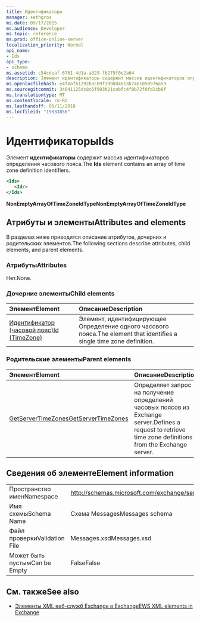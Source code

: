 ```yaml
---
title: Идентификаторы
manager: sethgros
ms.date: 09/17/2015
ms.audience: Developer
ms.topic: reference
ms.prod: office-online-server
localization_priority: Normal
api_name:
- Ids
api_type:
- schema
ms.assetid: c54cdeaf-6761-4d1a-a329-fb279f0e2a64
description: Элемент идентификаторы содержит массив идентификаторов определения часового пояса.
ms.openlocfilehash: e4f8afb1292b3cb9f3990d4613b7461050976a59
ms.sourcegitcommit: 34041125dc8c5f993b21cebfc4f8b72f0fd2cb6f
ms.translationtype: MT
ms.contentlocale: ru-RU
ms.lasthandoff: 06/11/2018
ms.locfileid: "19833856"
---
```

# <a name="ids"></a><span data-ttu-id="b39ed-103">Идентификаторы</span><span class="sxs-lookup"><span data-stu-id="b39ed-103">Ids</span></span>

<span data-ttu-id="b39ed-104">Элемент **идентификаторы** содержит массив идентификаторов определения часового пояса.</span><span class="sxs-lookup"><span data-stu-id="b39ed-104">The **Ids** element contains an array of time zone definition identifiers.</span></span> 
  
```XML
<Ids>
   <Id/>
</Ids>
```

 <span data-ttu-id="b39ed-105">**NonEmptyArrayOfTimeZoneIdType**</span><span class="sxs-lookup"><span data-stu-id="b39ed-105">**NonEmptyArrayOfTimeZoneIdType**</span></span>
## <a name="attributes-and-elements"></a><span data-ttu-id="b39ed-106">Атрибуты и элементы</span><span class="sxs-lookup"><span data-stu-id="b39ed-106">Attributes and elements</span></span>

<span data-ttu-id="b39ed-107">В разделах ниже приводится описание атрибутов, дочерних и родительских элементов.</span><span class="sxs-lookup"><span data-stu-id="b39ed-107">The following sections describe attributes, child elements, and parent elements.</span></span>
  
### <a name="attributes"></a><span data-ttu-id="b39ed-108">Атрибуты</span><span class="sxs-lookup"><span data-stu-id="b39ed-108">Attributes</span></span>

<span data-ttu-id="b39ed-109">Нет.</span><span class="sxs-lookup"><span data-stu-id="b39ed-109">None.</span></span>
  
### <a name="child-elements"></a><span data-ttu-id="b39ed-110">Дочерние элементы</span><span class="sxs-lookup"><span data-stu-id="b39ed-110">Child elements</span></span>

|<span data-ttu-id="b39ed-111">**Элемент**</span><span class="sxs-lookup"><span data-stu-id="b39ed-111">**Element**</span></span>|<span data-ttu-id="b39ed-112">**Описание**</span><span class="sxs-lookup"><span data-stu-id="b39ed-112">**Description**</span></span>|
|:-----|:-----|
|[<span data-ttu-id="b39ed-113">Идентификатор (часовой пояс)</span><span class="sxs-lookup"><span data-stu-id="b39ed-113">Id (TimeZone)</span></span>](id-timezone.md) <br/> |<span data-ttu-id="b39ed-114">Элемент, идентифицирующее Определение одного часового пояса.</span><span class="sxs-lookup"><span data-stu-id="b39ed-114">The element that identifies a single time zone definition.</span></span>  <br/> |
   
### <a name="parent-elements"></a><span data-ttu-id="b39ed-115">Родительские элементы</span><span class="sxs-lookup"><span data-stu-id="b39ed-115">Parent elements</span></span>

|<span data-ttu-id="b39ed-116">**Элемент**</span><span class="sxs-lookup"><span data-stu-id="b39ed-116">**Element**</span></span>|<span data-ttu-id="b39ed-117">**Описание**</span><span class="sxs-lookup"><span data-stu-id="b39ed-117">**Description**</span></span>|
|:-----|:-----|
|[<span data-ttu-id="b39ed-118">GetServerTimeZones</span><span class="sxs-lookup"><span data-stu-id="b39ed-118">GetServerTimeZones</span></span>](getservertimezones.md) <br/> |<span data-ttu-id="b39ed-119">Определяет запрос на получение определений часовых поясов из Exchange server.</span><span class="sxs-lookup"><span data-stu-id="b39ed-119">Defines a request to retrieve time zone definitions from the Exchange server.</span></span>  <br/> |
   
## <a name="element-information"></a><span data-ttu-id="b39ed-120">Сведения об элементе</span><span class="sxs-lookup"><span data-stu-id="b39ed-120">Element information</span></span>

|||
|:-----|:-----|
|<span data-ttu-id="b39ed-121">Пространство имен</span><span class="sxs-lookup"><span data-stu-id="b39ed-121">Namespace</span></span>  <br/> |http://schemas.microsoft.com/exchange/services/2006/messages  <br/> |
|<span data-ttu-id="b39ed-122">Имя схемы</span><span class="sxs-lookup"><span data-stu-id="b39ed-122">Schema Name</span></span>  <br/> |<span data-ttu-id="b39ed-123">Схема Messages</span><span class="sxs-lookup"><span data-stu-id="b39ed-123">Messages schema</span></span>  <br/> |
|<span data-ttu-id="b39ed-124">Файл проверки</span><span class="sxs-lookup"><span data-stu-id="b39ed-124">Validation File</span></span>  <br/> |<span data-ttu-id="b39ed-125">Messages.xsd</span><span class="sxs-lookup"><span data-stu-id="b39ed-125">Messages.xsd</span></span>  <br/> |
|<span data-ttu-id="b39ed-126">Может быть пустым</span><span class="sxs-lookup"><span data-stu-id="b39ed-126">Can be Empty</span></span>  <br/> |<span data-ttu-id="b39ed-127">False</span><span class="sxs-lookup"><span data-stu-id="b39ed-127">False</span></span>  <br/> |
   
## <a name="see-also"></a><span data-ttu-id="b39ed-128">См. также</span><span class="sxs-lookup"><span data-stu-id="b39ed-128">See also</span></span>



- [<span data-ttu-id="b39ed-129">Элементы XML веб-служб Exchange в Exchange</span><span class="sxs-lookup"><span data-stu-id="b39ed-129">EWS XML elements in Exchange</span></span>](ews-xml-elements-in-exchange.md)

